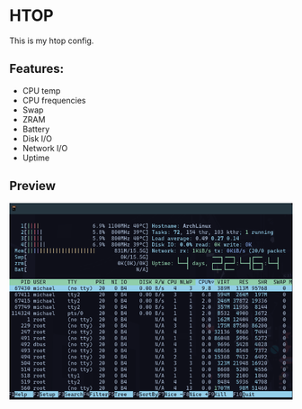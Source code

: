 # HTOP

This is my htop config. 

## Features:

- CPU temp
- CPU frequencies 
- Swap
- ZRAM
- Battery
- Disk I/O
- Network I/O
- Uptime

## Preview
![htop preview](https://github.com/michaelScopic/dotfiles/blob/main/assets/htopPreview.png)
